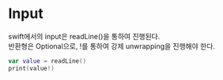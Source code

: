 # Input

swift에서의 input은 readLine()을 통하여 진행된다.<br>
반환형은 Optional<String>으로, !를 통하여 강제 unwrapping을 진행해야 한다.
```swift
var value = readLine()
print(value!)
```
